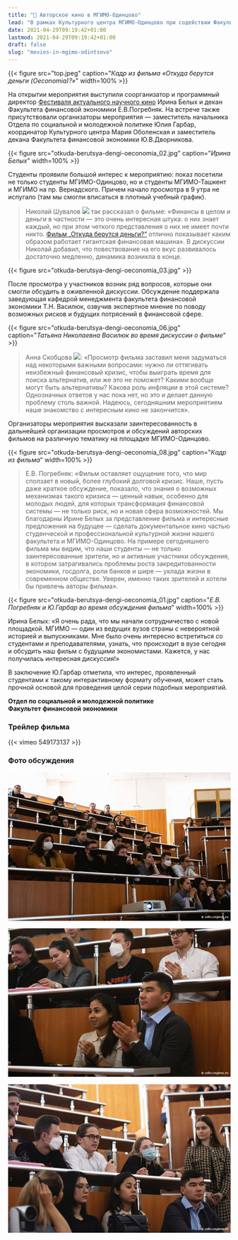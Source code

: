 ```yaml
---
title: "🎦 Авторское кино в МГИМО-Одинцово"
lead: "В рамках Культурного центра МГИМО-Одинцово при содействии Факультета финансовой экономики и организаторов Фестиваля актуального научного кино 20 апреля состоялся показ авторского фильма немецкого режиссера Кармен Лосманн «Откуда берутся деньги (Oeconomia)?»"
date: 2021-04-29T09:19:42+01:00
lastmod: 2021-04-29T09:19:42+01:00
draft: false
slug: "movies-in-mgimo-odintsovo"
---
```


[econ]: /program/undergrad/economics
[management]: /program/undergrad/management
[itmb]: /program/undergrad/itmb

{{< figure src="top.jpeg" caption="<em>Кадр из фильма «Откуда берутся деньги (Oeconomia)?»</em>" width=100% >}}

На открытии мероприятия выступили соорганизатор и программный директор [Фестиваля актуального научного кино](https://web.facebook.com/csffest/) Ирина Белых и декан Факультета финансовой экономики Е.В.Погребняк. На встрече также присутствовали организаторы мероприятия — заместитель начальника Отдела по социальной и молодежной политике Юлия Гарбар, координатор Культурного центра Мария Оболенская и заместитель декана Факультета финансовой экономики Ю.В.Дворникова.

{{< figure src="otkuda-berutsya-dengi-oeconomia_02.jpg" caption="<em>Ирина Белых</em>" width=100% >}}

Студенты проявили большой интерес к мероприятию: показ посетили не только студенты МГИМО-Одинцово, но и студенты МГИМО-Ташкент и МГИМО на пр. Вернадского.
Причем начало просмотра в 9 утра не испугало (там мы смогли вписаться в плотный учебный график).

> Николай Шувалов [![](https://img.shields.io/badge/ИТМБ-2022-blue)][itmb] так рассказал о фильме: «Финансы в целом и деньги в частности — это очень интересная штука: о них знает каждый, но при этом четкого представления о них не имеет почти никто. [Фильм „Откуда берутся деньги?“](https://dnk.csff.ru/films/view?id=113) отлично показывает каким образом работает гигантская финансовая машина». В дискуссии Николай добавил, что повествование на его вкус развивалось достаточно медленно, динамика возникла в конце.

{{< figure src="otkuda-berutsya-dengi-oeconomia_03.jpg" >}}

После просмотра у участников возник ряд вопросов, которые они смогли обсудить в оживленной дискуссии. Обсуждение поддержала заведующая кафедрой менеджмента факультета финансовой экономики Т.Н. Василюк, озвучив экспертное мнение по поводу возможных рисков и будущих потрясений в финансовой сфере.

{{< figure src="otkuda-berutsya-dengi-oeconomia_06.jpg" caption="<em>Татьяна Николаевна Василюк во время дискуссии о фильме</em>" >}}

> Анна Скобцова [![](https://img.shields.io/badge/ФМ-2024-blue)][management]: «Просмотр фильма заставил меня задуматься над некоторыми важными вопросами: нужно ли оттягивать неизбежный финансовый кризис, чтобы выиграть время для поиска альтернатив, или же это не поможет? Какими вообще могут быть альтернативы? Какова роль инфляции в этой системе? Однозначных ответов у нас пока нет, но это и делает данную проблему столь важной. Надеюсь, сегодняшним мероприятием наше знакомство с интересным кино не закончится».

Организаторы мероприятия высказали заинтересованность в дальнейшей организации просмотров и обсуждений авторских фильмов на различную тематику на площадке МГИМО-Одинцово.

{{< figure src="otkuda-berutsya-dengi-oeconomia_08.jpg" caption="<em>Кадр из фильма</em>" width=100% >}}

> Е.В. Погребняк: «Фильм оставляет ощущение того, что мир сползает в новый, более глубокий долговой кризис. Наше, пусть даже краткое обсуждение, показало, что знания о возможных механизмах такого кризиса — ценный навык, особенно для молодых людей, для которых трансформация финансовой системы — не только риск, но и новая сфера возможностей. Мы благодарны Ирине Белых за представление фильма и интересные предложения на будущее — сделать документальное кино частью студенческой и профессиональной культурной жизни нашего факультета и МГИМО-Одинцово. На примере сегодняшнего фильма мы видим, что наши студенты — не только заинтересованные зрители, но и активные участники обсуждения, в котором затрагивались проблемы роста закредитованности экономики, госдолга, роли банков и шире — уклада жизни в современном обществе. Уверен, именно таких зрителей и хотели бы привлечь авторы фильма».

{{< figure src="otkuda-berutsya-dengi-oeconomia_01.jpg" caption="<em>Е.В. Погребняк и Ю.Гарбар во время обсуждения фильма</em>" width=100% >}}

Ирина Белых: «Я очень рада, что мы начали сотрудничество с новой площадкой. МГИМО — один из ведущих вузов страны с невероятной историей и выпускниками. Мне было очень интересно встретиться со студентами и преподавателями, узнать, что происходит в вузе сегодня и обсудить наш фильм с будущими экономистами. Кажется, у нас получилась интересная дискуссия!»

В заключение Ю.Гарбар отметила, что интерес, проявленный студентами к такому интерактивному формату обучения, может стать прочной основой для проведения целой серии подобных мероприятий.

**Отдел по социальной и молодежной политике**  
**Факультет финансовой экономики**

### Трейлер фильма

{{< vimeo 549173137 >}}

### Фото обсуждения

![Фото 5](otkuda-berutsya-dengi-oeconomia_05.jpg)

![Фото 7](otkuda-berutsya-dengi-oeconomia_07.jpg)

![Фото 9](otkuda-berutsya-dengi-oeconomia_09.jpg)
